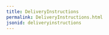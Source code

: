 ```yaml
---
title: DeliveryInstructions
permalink: DeliveryInstructions.html
jsonid: deliveryinstructions
---
```

